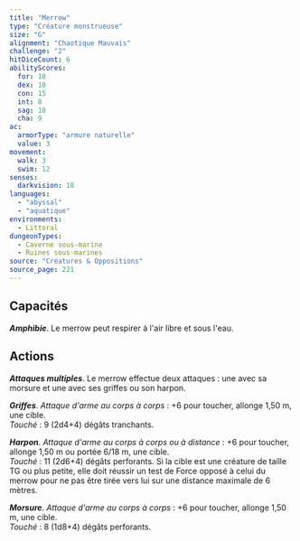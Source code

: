 ```yaml
---
title: "Merrow"
type: "Créature monstrueuse"
size: "G"
alignment: "Chaotique Mauvais"
challenge: "2"
hitDiceCount: 6
abilityScores:
  for: 18
  dex: 10
  con: 15
  int: 8
  sag: 10
  cha: 9
ac: 
  armorType: "armure naturelle"
  value: 3
movement: 
  walk: 3
  swim: 12
senses: 
  darkvision: 18
languages: 
  - "abyssal"
  - "aquatique"
environments:
  - Littoral
dungeonTypes:
  - Caverne sous-marine
  - Ruines sous-marines
source: "Créatures & Oppositions"
source_page: 221
---
```

## Capacités
_**Amphibie**_. Le merrow peut respirer à l'air libre et sous l'eau.

## Actions
_**Attaques multiples**_. Le merrow effectue deux attaques : une avec sa morsure et une avec ses griffes ou son harpon.

_**Griffes**_. _Attaque d'arme au corps à corps_ : +6 pour toucher, allonge 1,50 m, une cible.  
_Touché_ : 9 (2d4+4) dégâts tranchants.

_**Harpon**_. _Attaque d'arme au corps à corps ou à distance_ : +6 pour toucher, allonge 1,50 m ou portée 6/18 m, une cible.  
_Touché_ : 11 (2d6+4) dégâts perforants. Si la cible est une créature de taille TG ou plus petite, elle doit réussir un test de Force opposé à celui du merrow pour ne pas être tirée vers lui sur une distance maximale de 6 mètres.

_**Morsure**_. _Attaque d'arme au corps à corps_ : +6 pour toucher, allonge 1,50 m, une cible.  
_Touché_ : 8 (1d8+4) dégâts perforants.
